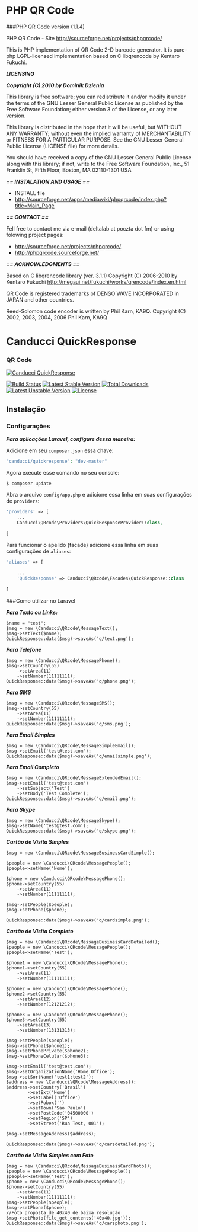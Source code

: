 # PHP QR Code 

###PHP QR Code version (1.1.4)

PHP QR Code - Site http://sourceforge.net/projects/phpqrcode/ 

This is PHP implementation of QR Code 2-D barcode generator. It is pure-php
LGPL-licensed implementation based on C libqrencode by Kentaro Fukuchi.

___LICENSING___

___Copyright (C) 2010 by Dominik Dzienia___ 

This library is free software; you can redistribute it and/or modify it under
the terms of the GNU Lesser General Public License as published by the Free
Software Foundation; either version 3 of the License, or any later version.

This library is distributed in the hope that it will be useful, but WITHOUT ANY
WARRANTY; without even the implied warranty of MERCHANTABILITY or FITNESS FOR A
PARTICULAR PURPOSE. See the GNU Lesser General Public License (LICENSE file)
for more details.

You should have received a copy of the GNU Lesser General Public License along
with this library; if not, write to the Free Software Foundation, Inc., 51
Franklin St, Fifth Floor, Boston, MA 02110-1301 USA

___== INSTALATION AND USAGE ==___

 * INSTALL file
 * http://sourceforge.net/apps/mediawiki/phpqrcode/index.php?title=Main_Page

___== CONTACT ==___

Fell free to contact me via e-mail (deltalab at poczta dot fm) or using
folowing project pages:

 * http://sourceforge.net/projects/phpqrcode/
 * http://phpqrcode.sourceforge.net/
  
___== ACKNOWLEDGMENTS ==___

Based on C libqrencode library (ver. 3.1.1) 
Copyright (C) 2006-2010 by Kentaro Fukuchi
http://megaui.net/fukuchi/works/qrencode/index.en.html

QR Code is registered trademarks of DENSO WAVE INCORPORATED in JAPAN and other
countries.

Reed-Solomon code encoder is written by Phil Karn, KA9Q.
Copyright (C) 2002, 2003, 2004, 2006 Phil Karn, KA9Q

# Canducci QuickResponse

### QR Code

[![Canducci QuickResponse](http://i666.photobucket.com/albums/vv25/netdragoon/pacote_zpsvgkl4fbt.png)](https://packagist.org/packages/canducci/quickresponse)

[![Build Status](https://travis-ci.org/netdragoon/phpqrcode.svg)](https://travis-ci.org/netdragoon/phpqrcode)
[![Latest Stable Version](https://poser.pugx.org/canducci/quickresponse/v/stable)](https://packagist.org/packages/canducci/quickresponse) 
[![Total Downloads](https://poser.pugx.org/canducci/quickresponse/downloads)](https://packagist.org/packages/canducci/quickresponse) 
[![Latest Unstable Version](https://poser.pugx.org/canducci/quickresponse/v/unstable)](https://packagist.org/packages/canducci/quickresponse) 
[![License](https://poser.pugx.org/canducci/quickresponse/license)](https://packagist.org/packages/canducci/quickresponse)

## Instalação

### Configurações

___Para aplicações Laravel, configure dessa maneira:___

Adicione em seu `composer.json` essa chave:

```PHP
"canducci/quickresponse": "dev-master"
```

Agora execute esse comando no seu console:

    $ composer update


Abra o arquivo `config/app.php` e adicione essa linha em suas configurações de `providers`:

```PHP
'providers' => [
    ...    
    Canducci\QRcode\Providers\QuickResponseProvider::class,
    
]
```

Para funcionar o apelido (facade) adicione essa linha em suas configurações de `aliases`:
```PHP
'aliases' => [

    ...
    'QuickResponse' => Canducci\QRcode\Facades\QuickResponse::class
    
]
```

###Como utilizar no Laravel

___Para Texto ou Links:___

    $name = "test";
    $msg = new \Canducci\QRcode\MessageText();
    $msg->setText($name);
    QuickResponse::data($msg)->saveAs('q/text.png');
    
___Para Telefone___
    
    $msg = new \Canducci\QRcode\MessagePhone();
    $msg->setCountry(55)
        ->setArea(11)
        ->setNumber(11111111);
    QuickResponse::data($msg)->saveAs('q/phone.png');
    
___Para SMS___
    
    $msg = new \Canducci\QRcode\MessageSMS();
    $msg->setCountry(55)
        ->setArea(11)
        ->setNumber(11111111);
    QuickResponse::data($msg)->saveAs('q/sms.png');    
	

___Para Email Simples___

    $msg = new \Canducci\QRcode\MessageSimpleEmail();
    $msg->setEmail('test@test.com');
    QuickResponse::data($msg)->saveAs('q/emailsimple.png');
        
___Para Email Completo___
    
    $msg = new \Canducci\QRcode\MessageExtendedEmail();
    $msg->setEmail('test@test.com')
        ->setSubject('Test')
        ->setBody('Test Complete');
    QuickResponse::data($msg)->saveAs('q/email.png');

___Para Skype___

    $msg = new \Canducci\QRcode\MessageSkype();
    $msg->setName('test@test.com');
    QuickResponse::data($msg)->saveAs('q/skype.png');

___Cartão de Visita Simples___

    $msg = new \Canducci\QRcode\MessageBusinessCardSimple();
    
    $people = new \Canducci\QRcode\MessagePeople();
    $people->setName('Nome');
    
    $phone = new \Canducci\QRcode\MessagePhone();
    $phone->setCountry(55)
        ->setArea(11)
        ->setNumber(11111111);
        
    $msg->setPeople($people);
    $msg->setPhone($phone);
    
    QuickResponse::data($msg)->saveAs('q/cardsimple.png');
    
___Cartão de Visita Completo___

    $msg = new \Canducci\QRcode\MessageBusinessCardDetailed();
    $people = new \Canducci\QRcode\MessagePeople();
    $people->setName('Test');
    
    $phone1 = new \Canducci\QRcode\MessagePhone();
    $phone1->setCountry(55)
        ->setArea(11)
        ->setNumber(11111111);
        
    $phone2 = new \Canducci\QRcode\MessagePhone();
    $phone2->setCountry(55)
        ->setArea(12)
        ->setNumber(12121212);
        
    $phone3 = new \Canducci\QRcode\MessagePhone();
    $phone3->setCountry(55)
        ->setArea(13)
        ->setNumber(13131313);
        
    $msg->setPeople($people);
    $msg->setPhone($phone1);
    $msg->setPhonePrivate($phone2);
    $msg->setPhoneCelular($phone3);
    
    $msg->setEmail('test@test.com');
    $msg->setOrganizationName('Home Office');
    $msg->setSortName('test1;test2');
    $address = new \Canducci\QRcode\MessageAddress();
    $address->setCountry('Brasil')
            ->setExt('Home')
            ->setLabel('Office')
            ->setPobox('')
            ->setTown('Sao Paulo')
            ->setPostCode('04500000')
            ->setRegion('SP')
            ->setStreet('Rua Test, 001');
            
    $msg->setMessageAddress($address);
    
    QuickResponse::data($msg)->saveAs('q/carsdetailed.png');
    
___Cartão de Visita Simples com Foto___

    $msg = new \Canducci\QRcode\MessageBusinessCardPhoto();
    $people = new \Canducci\QRcode\MessagePeople();
    $people->setName('Test');
    $phone = new \Canducci\QRcode\MessagePhone();
    $phone->setCountry(55)
        ->setArea(11)
        ->setNumber(11111111);
    $msg->setPeople($people);
    $msg->setPhone($phone);
    //Foto proposta de 40x40 de baixa resolução 
    $msg->setPhoto(file_get_contents('40x40.jpg'));
    QuickResponse::data($msg)->saveAs('q/carsphoto.png');